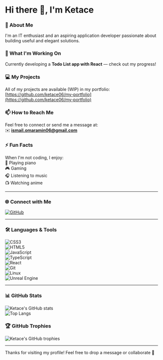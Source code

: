 # Hi there 👋, I'm Ketace

### 🚀 About Me
I'm an IT enthusiast and an aspiring application developer passionate about building useful and elegant solutions.

### 🔭 What I'm Working On
Currently developing a **Todo List app with React** — check out my progress!

### 💻 My Projects
All of my projects are available (WIP) in my portfolio:  
[https://github.com/ketace06/my-portfolio](https://github.com/ketace06/my-portfolio)

### 📫 How to Reach Me
Feel free to connect or send me a message at:  
✉️ **ismail.omaramin06@gmail.com**

### ⚡ Fun Facts
When I'm not coding, I enjoy:  
🎹 Playing piano  
🎮 Gaming  
🎧 Listening to music  
📺 Watching anime  

---

### 🌐 Connect with Me
[![GitHub](https://img.shields.io/badge/GitHub-@ketace06-181717?style=for-the-badge&logo=github)](https://github.com/ketace06)  
<!-- Add other socials here if you want -->

---

### 🛠️ Languages & Tools
![CSS3](https://img.shields.io/badge/-CSS3-1572B6?style=flat&logo=css3&logoColor=white)  
![HTML5](https://img.shields.io/badge/-HTML5-E34F26?style=flat&logo=html5&logoColor=white)  
![JavaScript](https://img.shields.io/badge/-JavaScript-F7DF1E?style=flat&logo=javascript&logoColor=black)  
![TypeScript](https://img.shields.io/badge/-TypeScript-3178C6?style=flat&logo=typescript&logoColor=white)  
![React](https://img.shields.io/badge/-React-61DAFB?style=flat&logo=react&logoColor=black)  
![Git](https://img.shields.io/badge/-Git-F05032?style=flat&logo=git&logoColor=white)  
![Linux](https://img.shields.io/badge/-Linux-FCC624?style=flat&logo=linux&logoColor=black)  
![Unreal Engine](https://img.shields.io/badge/-Unreal%20Engine-0E1128?style=flat&logo=unrealengine&logoColor=white)

---

### 📊 GitHub Stats

![Ketace's GitHub stats](https://github-readme-stats.vercel.app/api?username=ketace06&show_icons=true&theme=radical)  
![Top Langs](https://github-readme-stats.vercel.app/api/top-langs/?username=ketace06&layout=compact&theme=radical)  

### 🏆 GitHub Trophies
![Ketace's GitHub trophies](https://github-profile-trophy.vercel.app/?username=ketace06&theme=radical)

---

Thanks for visiting my profile! Feel free to drop a message or collaborate 🚀

